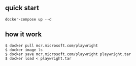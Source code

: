 ## quick start
```
docker-compose up --d
```

## how it work
```
$ docker pull mcr.microsoft.com/playwright
$ docker image ls
$ docker save mcr.microsoft.com/playwright playwright.tar
$ docker load < playwright.tar
```

